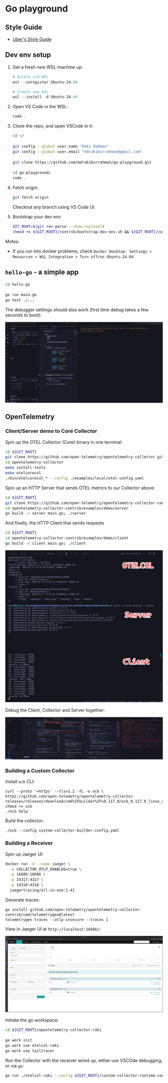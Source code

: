 # Go playground

## Style Guide

* [Uber's Style Guide](https://github.com/uber-go/guide/blob/master/style.md)

## Dev env setup

1. Get a fresh new WSL machine up:

   ```powershell
   # Delete old WSL
   wsl --unregister Ubuntu-24.04
   ```

   ```powershell
   # Create new WSL
   wsl --install -d Ubuntu-24.04
   ```

2. Open VS Code in the WSL:

   ```powershell
   code .
   ```

3. Clone the repo, and open VSCode in it:

   ```bash
   cd ~/

   git config --global user.name "Raki Rahman"
   git config --global user.email "mdrakiburrahman@gmail.com"

   git clone https://github.com/mdrakiburrahman/go-playground.git

   cd go-playground/
   code .
   ```

4. Fetch origin:

   ```bash
   git fetch origin
   ```

   Checkout any branch using VS Code UI.

5. Bootstrap your dev env

   ```bash
   GIT_ROOT=$(git rev-parse --show-toplevel)
   chmod +x ${GIT_ROOT}/contrib/bootstrap-dev-env.sh && ${GIT_ROOT}/contrib/bootstrap-dev-env.sh && source ~/.bashrc
   ```

Motes:

* If you run into docker problems, check `Docker Desktop: Settings > Resources > WSL Integration > Turn off/on Ubuntu-24.04`

## `hello-go` - a simple app

```bash
cd hello-go

go run main.go
go test ./...
```

The debugger settings should also work (first time debug takes a few seconds to boot):

![Debug Hello Go](./.imgs/debug-hello-go.png)

## OpenTelemetry

### Client/Server demo to Core Collector

Spin up the OTEL Collector (Core) binary in one terminal:

```bash
cd ${GIT_ROOT}
git clone https://github.com/open-telemetry/opentelemetry-collector.git
cd opentelemetry-collector
make install-tools
make otelcorecol
./bin/otelcorecol_* --config ./examples/local/otel-config.yaml
```

Spin up an HTTP Server that sends OTEL metrics to our Collector above:

```bash
cd ${GIT_ROOT}
git clone https://github.com/open-telemetry/opentelemetry-collector-contrib.git
cd opentelemetry-collector-contrib/examples/demo/server
go build -o server main.go; ./server
```

And finally, the HTTP Client that sends requests
```bash
cd ${GIT_ROOT}
cd opentelemetry-collector-contrib/examples/demo/client
go build -o client main.go; ./client
```

![Run Hello OTEL Core](./.imgs/run-otelcol-core-demo.png)

Debug the Client, Collector and Server together:

![Debug all three](./.imgs/debug-otelcol-core-all.png)

### Building a Custom Collector

Install `ocb` CLI:

```
curl --proto '=https' --tlsv1.2 -fL -o ocb \
https://github.com/open-telemetry/opentelemetry-collector-releases/releases/download/cmd%2Fbuilder%2Fv0.117.0/ocb_0.117.0_linux_amd64
chmod +x ocb
./ocb help
```

Build the collector:

```
./ocb --config custom-collector-builder-config.yaml
```

### Building a Receiver

Spin up Jaeger UI:

```bash
docker run -d --name jaeger \
  -e COLLECTOR_OTLP_ENABLED=true \
  -p 16686:16686 \
  -p 14317:4317 \
  -p 14318:4318 \
  jaegertracing/all-in-one:1.41
```

Generate traces:

```
go install github.com/open-telemetry/opentelemetry-collector-contrib/cmd/telemetrygen@latest
telemetrygen traces --otlp-insecure --traces 1
```

View in Jaeger UI at `http://localhost:16686/`:

![Jaeger UI](./.imgs/jaeger-trace.png)

Initiate the go workspace:

```bash
cd ${GIT_ROOT}/opentelemetry-collector-raki

go work init
go work use otelcol-raki
go work use tailtracer
```

Run the Collector with the receiver wired up, either use VSCOde debugging, or via `go`:

```bash
go run ./otelcol-raki --config ${GIT_ROOT}/custom-collector-runtime-config.yaml
```